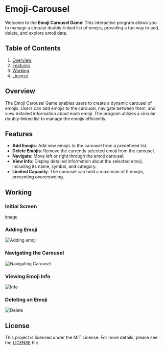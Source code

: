 # Emoji-Carousel

Welcome to the **Emoji Carousel Game**! This interactive program allows you to manage a circular doubly-linked list of emojis, providing a fun way to add, delete, and explore emoji data.

## Table of Contents

1. [Overview](#overview)
2. [Features](#features)
3. [Working](#working)
4. [License](#license)

## Overview

The Emoji Carousel Game enables users to create a dynamic carousel of emojis. Users can add emojis to the carousel, navigate between them, and view detailed information about each emoji. The program utilizes a circular doubly-linked list to manage the emojis efficiently.

## Features

* **Add Emojis**: Add new emojis to the carousel from a predefined list.
* **Delete Emojis**: Remove the currently selected emoji from the carousel.
* **Navigate**: Move left or right through the emoji carousel.
* **View Info**: Display detailed information about the selected emoji, including its name, symbol, and category.
* **Limited Capacity**: The carousel can hold a maximum of 5 emojis, preventing overcrowding.

## Working

### Initial Screen
[image](https://github.com/user-attachments/assets/b792dec5-ee28-4a27-89b6-52968410f3fc)


### Adding Emoji
![Adding emoji](https://github.com/user-attachments/assets/6c250021-b1ab-4d7d-a9bd-e0d76d325215)

### Navigating the Carousel
![Navigating Carousel](https://github.com/user-attachments/assets/5971946b-d235-4c96-902f-a12e9b89088c)

### Viewing Emoji Info
![Info](https://github.com/user-attachments/assets/24300bee-b856-4500-9511-55f2ee47dcf5)

### Deleting an Emoji
![Delete](https://github.com/user-attachments/assets/39404e7d-a21b-43b0-9576-9fd68ba4e9b9)

## License 

This project is licensed under the MIT License. For more details, please see the [LICENSE](LICENSE) file.


